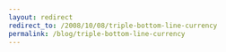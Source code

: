 ```yaml
---
layout: redirect
redirect_to: /2008/10/08/triple-bottom-line-currency
permalink: /blog/triple-bottom-line-currency
---
```

